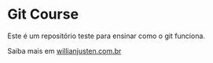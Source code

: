 # Git Course

Este é um repositório teste para ensinar como o git funciona.

Saiba mais em [willianjusten.com.br](http://willianjusten.com.br)

